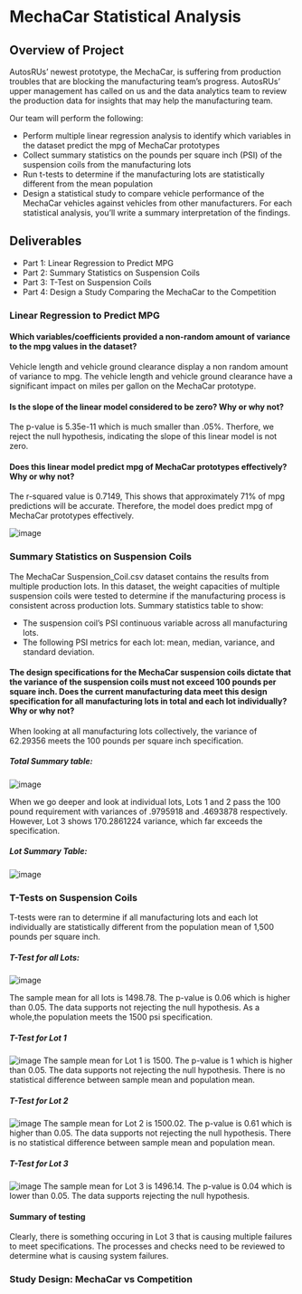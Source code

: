 # MechaCar Statistical Analysis

## Overview of Project
AutosRUs’ newest prototype, the MechaCar, is suffering from production troubles that are blocking the manufacturing team’s progress. AutosRUs’ upper management has called on us and the data analytics team to review the production data for insights that may help the manufacturing team.

Our team will perform the following:

- Perform multiple linear regression analysis to identify which variables in the dataset predict the mpg of MechaCar prototypes
- Collect summary statistics on the pounds per square inch (PSI) of the suspension coils from the manufacturing lots
- Run t-tests to determine if the manufacturing lots are statistically different from the mean population
- Design a statistical study to compare vehicle performance of the MechaCar vehicles against vehicles from other manufacturers. For each statistical analysis, you’ll write a summary interpretation of the findings.

## Deliverables
 - Part 1: Linear Regression to Predict MPG
 - Part 2: Summary Statistics on Suspension Coils
 - Part 3: T-Test on Suspension Coils
 - Part 4: Design a Study Comparing the MechaCar to the Competition


### Linear Regression to Predict MPG
#### Which variables/coefficients provided a non-random amount of variance to the mpg values in the dataset?
Vehicle length and vehicle ground clearance display a non random amount of variance to mpg. 
The vehicle length and vehicle ground clearance have a significant impact on miles per gallon on the MechaCar prototype.

#### Is the slope of the linear model considered to be zero? Why or why not?
The p-value is 5.35e-11 which is much smaller than .05%. Therfore, we reject the null hypothesis, indicating the slope of this linear model is not zero. 

#### Does this linear model predict mpg of MechaCar prototypes effectively? Why or why not?
The r-squared value is 0.7149, This shows that approximately 71% of mpg predictions will be accurate. 
Therefore, the model does predict mpg of MechaCar prototypes effectively.

![image](https://user-images.githubusercontent.com/114044192/215365522-7f0a8211-689e-4e75-bd95-f4b300fce11f.png)

### Summary Statistics on Suspension Coils
The MechaCar Suspension_Coil.csv dataset contains the results from multiple production lots. In this dataset, the weight capacities of multiple suspension coils were tested to determine if the manufacturing process is consistent across production lots. 
Summary statistics table to show:
- The suspension coil’s PSI continuous variable across all manufacturing lots.
- The following PSI metrics for each lot: mean, median, variance, and standard deviation.

#### The design specifications for the MechaCar suspension coils dictate that the variance of the suspension coils must not exceed 100 pounds per square inch. Does the current manufacturing data meet this design specification for all manufacturing lots in total and each lot individually? Why or why not?

When looking at all manufacturing lots collectively, the variance of 62.29356 meets the 100 pounds per square inch specification. 
##### Total Summary table:
![image](https://user-images.githubusercontent.com/114044192/215367956-0734675a-21c3-4aff-8a54-110c87396a89.png)

When we go deeper and look at individual lots, Lots 1 and 2 pass the 100 pound requirement with variances of .9795918 and .4693878 respectively. 
However, Lot 3 shows 170.2861224 variance, which far exceeds the specification. 
##### Lot Summary Table:
![image](https://user-images.githubusercontent.com/114044192/215367990-3e9020d1-05a6-4ffe-a159-cde231f00daa.png)


### T-Tests on Suspension Coils
T-tests were ran to determine if all manufacturing lots and each lot individually are statistically different from 
the population mean of 1,500 pounds per square inch.

##### T-Test for all Lots:
![image](https://user-images.githubusercontent.com/114044192/215369025-ff555e7c-ef4c-4a3e-8289-f880a9567614.png)

The sample mean for all lots is 1498.78. 
The p-value is 0.06 which is higher than 0.05. 
The data supports not rejecting the null hypothesis.
As a whole,the population meets the 1500 psi specification. 

##### T-Test for Lot 1
![image](https://user-images.githubusercontent.com/114044192/215369146-7ecc4138-b916-4945-8856-af99f3563cde.png)
The sample mean for Lot 1 is 1500. 
The p-value is 1 which is higher than 0.05. 
The data supports not rejecting the null hypothesis.
There is no statistical difference between sample mean and population mean. 

##### T-Test for Lot 2
![image](https://user-images.githubusercontent.com/114044192/215369171-8a9940b4-9ad0-4819-90e5-e56c27590276.png)
The sample mean for Lot 2 is 1500.02. 
The p-value is 0.61 which is higher than 0.05. 
The data supports not rejecting the null hypothesis.
There is no statistical difference between sample mean and population mean. 

##### T-Test for Lot 3
![image](https://user-images.githubusercontent.com/114044192/215369203-6c2a5a27-ff4e-4ca6-8ad0-ef9ca3438150.png)
The sample mean for Lot 3 is 1496.14. 
The p-value is 0.04 which is lower than 0.05. 
The data supports rejecting the null hypothesis.

#### Summary of testing
Clearly, there is something occuring in Lot 3 that is causing multiple failures to meet specifications. The processes and checks need to be reviewed 
to determine what is causing system failures. 

### Study Design: MechaCar vs Competition


